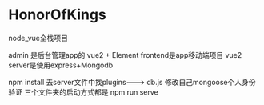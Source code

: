 # HonorOfKings
node_vue全栈项目

admin 是后台管理app的 vue2 + Element
frontend是app移动端项目 vue2
server是使用express+Mongodb

npm install
去server文件中找plugins---> db.js 修改自己mongoose个人身份验证
三个文件夹的启动方式都是  npm run serve 
